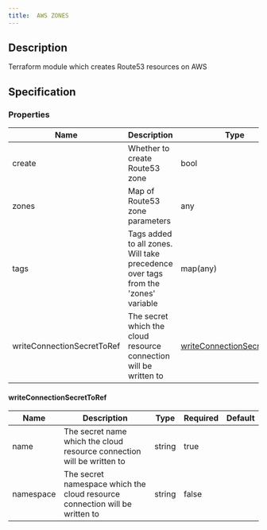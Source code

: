 ```yaml
---
title:  AWS ZONES
---
```


## Description

Terraform module which creates Route53 resources on AWS

## Specification


### Properties

 Name | Description | Type | Required | Default 
 ------------ | ------------- | ------------- | ------------- | ------------- 
 create | Whether to create Route53 zone | bool | false |  
 zones | Map of Route53 zone parameters | any | false |  
 tags | Tags added to all zones. Will take precedence over tags from the 'zones' variable | map(any) | false |  
 writeConnectionSecretToRef | The secret which the cloud resource connection will be written to | [writeConnectionSecretToRef](#writeConnectionSecretToRef) | false |  


#### writeConnectionSecretToRef

 Name | Description | Type | Required | Default 
 ------------ | ------------- | ------------- | ------------- | ------------- 
 name | The secret name which the cloud resource connection will be written to | string | true |  
 namespace | The secret namespace which the cloud resource connection will be written to | string | false |  
